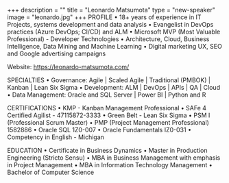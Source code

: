 +++
description = ""
title = "Leonardo Matsumota"
type = "new-speaker"
image = "leonardo.jpg"
+++
PROFILE
• 18+ years of experience in IT Projects, systems development and data analysis
• Evangelist in DevOps practices (Azure DevOps; CI/CD) and ALM
• Microsoft MVP (Most Valuable Professional) - Developer Technologies
• Architecture, Cloud, Business Intelligence, Data Mining and Machine Learning
• Digital marketing UX, SEO and Google advertising campaigns

Website: https://leonardo-matsumota.com/

SPECIALTIES
• Governance: Agile | Scaled Agile | Traditional (PMBOK) | Kanban | Lean Six Sigma
• Development: ALM | DevOps | APIs | QA | Cloud
• Data Management: Oracle and SQL Server | Power BI | Python and R

CERTIFICATIONS
• KMP - Kanban Management Professional
• SAFe 4 Certified Agilist - 47115872-3333
• Green Belt - Lean Six Sigma
• PSM I (Professional Scrum Master)
• PMP (Project Management Professional) 1582886
• Oracle SQL 1Z0-007
• Oracle Fundamentals IZ0-031
• Competency in English - Michigan

EDUCATION
• Certificate in Business Dynamics
• Master in Production Engineering (Stricto Sensu)
• MBA in Business Management with emphasis in Project Management
• MBA in Information Technology Management
• Bachelor of Computer Science
